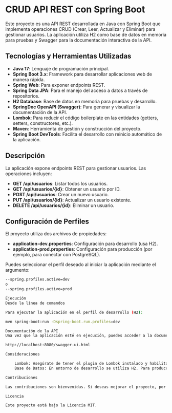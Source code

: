 # CRUD API REST con Spring Boot

Este proyecto es una API REST desarrollada en Java con Spring Boot que implementa operaciones CRUD (Crear, Leer, Actualizar y Eliminar) para gestionar usuarios. La aplicación utiliza H2 como base de datos en memoria para pruebas y Swagger para la documentación interactiva de la API.

## Tecnologías y Herramientas Utilizadas

- **Java 17**: Lenguaje de programación principal.
- **Spring Boot 3.x**: Framework para desarrollar aplicaciones web de manera rápida.
- **Spring Web**: Para exponer endpoints REST.
- **Spring Data JPA**: Para el manejo del acceso a datos a través de repositorios.
- **H2 Database**: Base de datos en memoria para pruebas y desarrollo.
- **SpringDoc OpenAPI (Swagger)**: Para generar y visualizar la documentación de la API.
- **Lombok**: Para reducir el código boilerplate en las entidades (getters, setters, constructores, etc.).
- **Maven**: Herramienta de gestión y construcción del proyecto.
- **Spring Boot DevTools**: Facilita el desarrollo con reinicio automático de la aplicación.

## Descripción

La aplicación expone endpoints REST para gestionar usuarios. Las operaciones incluyen:
- **GET /api/usuarios**: Listar todos los usuarios.
- **GET /api/usuarios/{id}**: Obtener un usuario por ID.
- **POST /api/usuarios**: Crear un nuevo usuario.
- **PUT /api/usuarios/{id}**: Actualizar un usuario existente.
- **DELETE /api/usuarios/{id}**: Eliminar un usuario.

## Configuración de Perfiles

El proyecto utiliza dos archivos de propiedades:
- **application-dev.properties**: Configuración para desarrollo (usa H2).
- **application-prod.properties**: Configuración para producción (por ejemplo, para conectar con PostgreSQL).

Puedes seleccionar el perfil deseado al iniciar la aplicación mediante el argumento:
```bash
--spring.profiles.active=dev
o
--spring.profiles.active=prod

Ejecución
Desde la línea de comandos

Para ejecutar la aplicación en el perfil de desarrollo (H2):

mvn spring-boot:run -Dspring-boot.run.profiles=dev

Documentación de la API
Una vez que la aplicación esté en ejecución, puedes acceder a la documentación interactiva de Swagger en:

http://localhost:8080/swagger-ui.html

Consideraciones

    Lombok: Asegúrate de tener el plugin de Lombok instalado y habilitado en tu IDE para que se generen correctamente los métodos.
    Base de Datos: En entorno de desarrollo se utiliza H2. Para producción, configura application-prod.properties con los detalles de tu base de datos (por ejemplo, PostgreSQL).

Contribuciones

Las contribuciones son bienvenidas. Si deseas mejorar el proyecto, por favor abre un pull request o crea un issue.

Licencia

Este proyecto está bajo la Licencia MIT.


